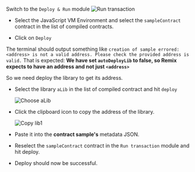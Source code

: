 Switch to the `Deploy & Run` module 
![Run transaction](https://github.com/ethereum/remix-workshops/raw/master/DeployWithLibraries/4_Linking_and_Deploying/images/remix_runtransaction.png "Run Transaction")

 - Select the JavaScript VM Environment and select the `sampleContract` contract in the list of compiled contracts.

 - Click on `Deploy`
 
 The terminal should output something like `creation of sample errored: <address> is not a valid address. Please check the provided address is valid.`
 That is expected: **We have set `autoDeployLib` to false, so Remix expects to have an address and not just `<address>`**

So we need deploy the library to get its address.

  - Select the library `aLib` in the list of compiled contract and hit `deploy`

    ![Choose aLib](https://github.com/ethereum/remix-workshops/raw/master/DeployWithLibraries/4_Linking_and_Deploying/lib/contract_alib.png "Choose aLib")

  - Click the clipboard icon to copy the address of the library.

    ![Copy lib1](https://github.com/ethereum/remix-workshops/raw/master/DeployWithLibraries/4_Linking_and_Deploying/images/alib_copy.png "Copy")

  - Paste it into the **contract sample's** metadata JSON.

  - Reselect the `sampleContract` contract in the `Run transaction` module and hit deploy.

  - Deploy should now be successful.

